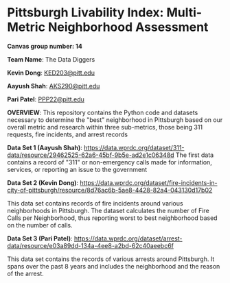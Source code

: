 # Pittsburgh Livability Index: Multi-Metric Neighborhood Assessment

**Canvas group number: 14**

**Team Name**: The Data Diggers

**Kevin Dong**: KED203@pitt.edu

**Aayush Shah**: AKS290@pitt.edu

**Pari Patel**: PPP22@pitt.edu

**OVERVIEW**: This repository contains the Python code and datasets necessary to determine the "best" neighborhood in Pittsburgh based on our overall metric and research within three sub-metrics, those being 311 requests, fire incidents, and arrest records

**Data Set 1 (Aayush Shah)**: https://data.wprdc.org/dataset/311-data/resource/29462525-62a6-45bf-9b5e-ad2e1c06348d
The first data contains a record of "311" or non-emergency calls made for information, services, or reporting an issue to the government


**Data Set 2 (Kevin Dong)**: https://data.wprdc.org/dataset/fire-incidents-in-city-of-pittsburgh/resource/8d76ac6b-5ae8-4428-82a4-043130d17b02

This data set contains records of fire incidents around various neighborhoods in Pittsburgh. The dataset calculates the number of Fire Calls per Neighborhood, thus reporting worst to best neighborhood based on the number of calls. 


**Data Set 3 (Pari Patel)**: https://data.wprdc.org/dataset/arrest-data/resource/e03a89dd-134a-4ee8-a2bd-62c40aeebc6f

This data set contains the records of various arrests around Pittsburgh. It spans over the past 8 years and includes the neighborhood and the reason of the arrest. 
